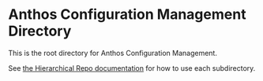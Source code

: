 # Anthos Configuration Management Directory

This is the root directory for Anthos Configuration Management.

See [the Hierarchical Repo documentation](https://cloud.google.com/anthos-config-management/docs/concepts/hierarchical-repo) for how to use each subdirectory.
